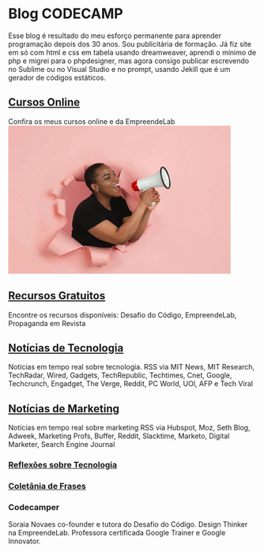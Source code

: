 # Blog CODECAMP
Esse blog é resultado do meu esforço permanente para aprender programação depois dos 30 anos. Sou publicitária de formação. Já fiz site em só com html e css em tabela usando dreamweaver, aprendi o mínimo de php e migrei para o phpdesigner, mas agora consigo publicar escrevendo no Sublime ou no Visual Studio e no prompt, usando Jekill que é um gerador de códigos estáticos.

## [Cursos Online](/cursos)
Confira os meus cursos online e da EmpreendeLab
![Cursos Online Soraia Novaes](/images/curso-udemy-ads-ANIMATION.gif)

## [Recursos Gratuitos](/work)
Encontre os recursos disponíveis: Desafio do Código, EmpreendeLab, Propaganda em Revista

## [Notícias de Tecnologia](/news)
Notícias em tempo real sobre tecnologia.
RSS via MIT News, MIT Research, TechRadar, Wired, Gadgets, TechRepublic, Techtimes, Cnet, Google, Techcrunch, Engadget, The Verge, Reddit, PC World, UOl, AFP e Tech Viral

## [Notícias de Marketing](/mktnews)
Notícias em tempo real sobre marketing
RSS via Hubspot, Moz, Seth Blog, Adweek, Marketing Profs, Buffer, Reddit, Slacktime, Marketo, Digital Marketer, Search Engine Journal

### [Reflexões sobre Tecnologia](/frases)


### [Coletânia de Frases](/frasestodas)


### Codecamper
Soraia Novaes co-founder e tutora do Desafio do Código. Design Thinker na EmpreendeLab. Professora certificada Google Trainer e Google Innovator.